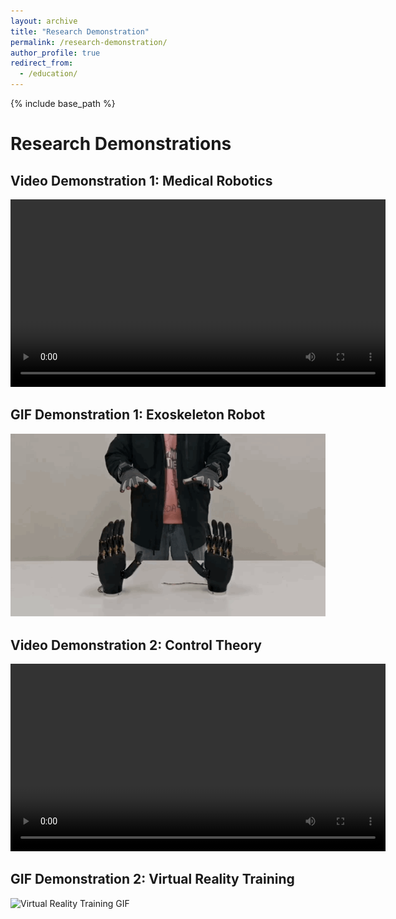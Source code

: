 ```yaml
---
layout: archive
title: "Research Demonstration"
permalink: /research-demonstration/
author_profile: true
redirect_from:
  - /education/
---
```


{% include base_path %}

# Research Demonstrations

## Video Demonstration 1: Medical Robotics

<video width="600" controls>
  <source src="path_to_your_video1.mp4" type="video/mp4">
  Your browser does not support the video tag.
</video>

## GIF Demonstration 1: Exoskeleton Robot

<img src="images/remote.gif" alt="Exoskeleton Robot GIF" width="600">

## Video Demonstration 2: Control Theory

<video width="600" controls>
  <source src="path_to_your_video2.mp4" type="video/mp4">
  Your browser does not support the video tag.
</video>

## GIF Demonstration 2: Virtual Reality Training

<img src="path_to_your_gif2.gif" alt="Virtual Reality Training GIF" width="600">

<!-- Add more sections as needed -->

